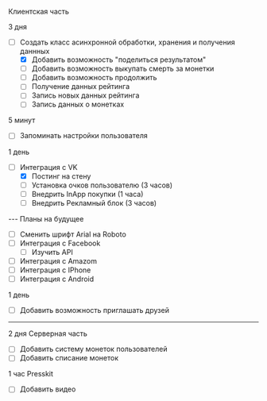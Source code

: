 Клиентская часть

3 дня
* [ ] Создать класс асинхронной обработки, хранения и получения даннных
	* [x] Добавить возможность "поделиться результатом"
	* [ ] Добавить возможность выкупать смерть за монетки
	* [ ] Добавить возможность продолжить
	* [ ] Получение данных рейтинга
	* [ ] Запись новых данных рейтинга
	* [ ] Запись данных о монетках

5 минут
* [ ] Запоминать настройки пользователя

1 день
* [ ] Интеграция с VK
	* [x] Постинг на стену
	* [ ] Установка очков пользователю (3 часов)
	* [ ] Внедрить InApp покупки (1 часа)
	* [ ] Внедрить Рекламный блок (3 часов)

--- Планы на будущее
* [ ] Сменить шрифт Arial на Roboto
* [ ] Интеграция с Facebook
	* [ ] Изучить API

* [ ] Интеграция с Amazom
* [ ] Интеграция с IPhone
* [ ] Интеграция с Android

1 день
* [ ] Добавить возможность приглашать друзей

-----

2 дня
Серверная часть
* [ ] Добавить систему монеток пользователей
* [ ] Добавить списание монеток

1 час
Presskit
* [ ] Добавить видео